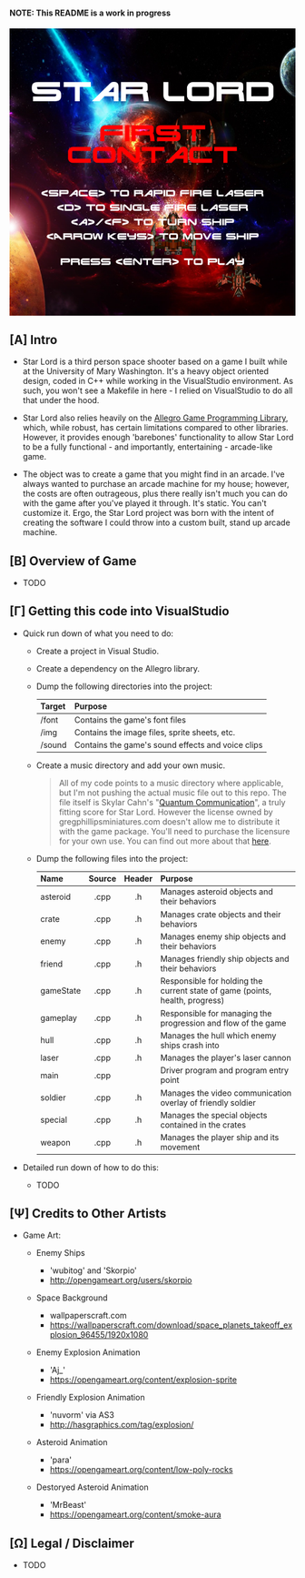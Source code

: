 <head>
	<link rel="stylesheet" type="text/css" href="./util/mdstyle.css">
</head>

<h4>NOTE: This README is a work in progress<h4>

<img src="./img/titleScreen.PNG" title="Title Screen" alt="Star Lord Title Screen" align="middle" />

<h2>[Α] Intro</h2>

+ Star Lord is a third person space shooter based on a game I built while at the University of Mary Washington. It's a heavy object oriented design, coded in C++ while working in the VisualStudio environment. As such, you won't see a Makefile in here - I relied on VisualStudio to do all that under the hood. 

+ Star Lord also relies heavily on the <a href="liballeg.org">Allegro Game Programming Library</a>, which, while robust, has certain limitations compared to other libraries. However, it provides enough 'barebones' functionality to allow Star Lord to be a fully functional - and importantly, entertaining - arcade-like game.

+ The object was to create a game that you might find in an arcade. I've always wanted to purchase an arcade machine for my house; however, the costs are often outrageous, plus there really isn't much you can do with the game after you've played it through. It's static. You can't customize it. Ergo, the Star Lord project was born with the intent of creating the software I could throw into a custom built, stand up arcade machine.

<h2>[Β] Overview of Game</h2>

+ TODO 

<h2>[Γ] Getting this code into VisualStudio</h2>

+ Quick run down of what you need to do:

	+ Create a project in Visual Studio. 

	+ Create a dependency on the Allegro library. 

	+ Dump the following directories into the project:

		Target | Purpose
		--- | :---
		/font | Contains the game's font files
		/img | Contains the image files, sprite sheets, etc. 
		/sound | Contains the game's sound effects and voice clips

	+ Create a music directory and add your own music. 

		> All of my code points to a music directory where applicable, but I'm not pushing the actual music file out to this repo. The file itself is Skylar Cahn's "<a href="https://www.youtube.com/watch?v=BFKEl-sXy9o">Quantum Communication</a>", a truly fitting score for Star Lord. However the license owned by gregphillipsminiatures.com doesn't allow me to distribute it with the game package. You'll need to purchase the licensure for your own use. You can find out more about that <a href="http://www.skylarcahn.com/product/quantum-communication/">here</a>. 

	+ Dump the following files into the project:

		Name | Source | Header | Purpose
		--- | :---: | :---: | :---
		asteroid | .cpp | .h | Manages asteroid objects and their behaviors
		crate | .cpp  | .h | Manages crate objects and their behaviors
		enemy | .cpp | .h | Manages enemy ship objects and their behaviors
		friend | .cpp | .h | Manages friendly ship objects and their behaviors
		gameState | .cpp | .h | Responsible for holding the current state of game (points, health, progress)
		gameplay | .cpp | .h | Responsible for managing the progression and flow of the game
		hull | .cpp | .h | Manages the hull which enemy ships crash into
		laser | .cpp | .h | Manages the player's laser cannon
		main | .cpp | | Driver program and program entry point
		soldier | .cpp | .h | Manages the video communication overlay of friendly soldier
		special | .cpp | .h | Manages the special objects contained in the crates
		weapon | .cpp | .h | Manages the player ship and its movement

+ Detailed run down of how to do this:

	+ TODO 

<h2>[Ψ] Credits to Other Artists</h2>

+ Game Art:

	+ Enemy Ships

		+ 'wubitog' and 'Skorpio'
		+ http://opengameart.org/users/skorpio

	+ Space Background

		+ wallpaperscraft.com
		+ https://wallpaperscraft.com/download/space_planets_takeoff_explosion_96455/1920x1080

	+ Enemy Explosion Animation

		+ 'Aj_'
		+ https://opengameart.org/content/explosion-sprite

	+ Friendly Explosion Animation

		+ 'nuvorm' via AS3
		+ http://hasgraphics.com/tag/explosion/

	+ Asteroid Animation

		+ 'para'
		+ https://opengameart.org/content/low-poly-rocks

	+ Destoryed Asteroid Animation

		+ 'MrBeast'
		+ https://opengameart.org/content/smoke-aura

<h2>[Ω] Legal / Disclaimer</h2>

+ TODO

